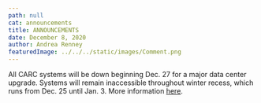 ```yaml
---
path: null
cat: announcements
title: ANNOUNCEMENTS
date: December 8, 2020
author: Andrea Renney
featuredImage: ../../../static/images/Comment.png
---
```


All CARC systems will be down beginning Dec. 27 for a major data center upgrade. Systems will remain inaccessible throughout winter recess, which runs from Dec. 25 until Jan. 3. More information [here](/news-and-events/news-and-announcements/holiday-recess-maintenance-downtime).  